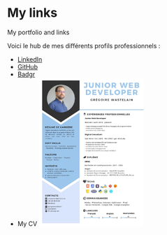 # My links

My portfolio and links

Voici le hub de mes différents profils professionnels :

- [LinkedIn](https://www.linkedin.com/in/gregoirewastelain/)
- [GitHub](https://github.com/gwastelain)
- [Badgr](https://badgr.com/public/collections/b4e021bb1adeb278cc4677ba85ad3ea4?identity__email=g.wastelain@gmail.com)
- <a>My CV</a>
  <img src="https://raw.githubusercontent.com/gwastelain/my-links/master/gregoireWastelainCv.jpg" width="50%">
